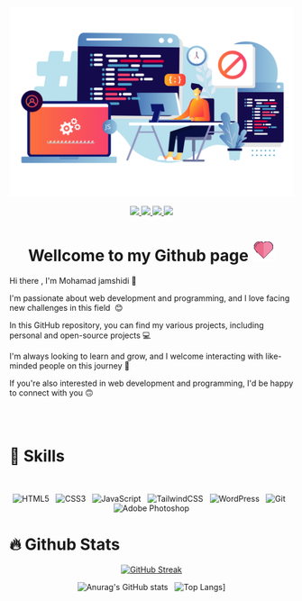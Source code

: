 ![hello](https://github.com/mohammadjamshidi8/mohammadjamshidi8/blob/main/image.svg)
<br>
<div align="center" id="badges">
  <a href="https://discordapp.com/users/1214019550434304030">
    <img src="https://img.shields.io/badge/Discord-5865F2?style=for-the-badge&logo=discord&logoColor=white"/>
  </a>
  <a href="https://www.instagram.com/mohamad.jamshidiii8?utm_source=qr&igsh=ZTM4ZDRiNzUwMw==">
    <img src="https://img.shields.io/badge/Instagram-E4405F?style=for-the-badge&logo=instagram&logoColor=white"/>
  </a>
  <a href="https://t.me/mohamadjamshidi8">
    <img src="https://img.shields.io/badge/Telegram-2CA5E0?style=for-the-badge&logo=telegram&logoColor=white" />
  </a>
  <a href="your-twitter-URL">
    <img src="https://img.shields.io/badge/Gmail-D14836?style=for-the-badge&logo=gmail&logoColor=white" />
  </a>
</div>

<h1 align="center">Wellcome to my Github page&nbsp;<img src="https://github.com/mohammadjamshidi8/mohammadjamshidi8/blob/main/wired-lineal-20-love-heart.gif" /></h1>


<p>Hi there , I'm Mohamad jamshidi 👋</p>
<p>I'm passionate about web development and programming, and I love facing new challenges in this field &nbsp;😊</p>
<p>In this GitHub repository, you can find my various projects, including personal and open-source projects&nbsp;💻</p>
<p>I'm always looking to learn and grow, and I welcome interacting with like-minded people on this journey&nbsp;🌱</p>
<p>If you're also interested in web development and programming, I'd be happy to connect with you&nbsp;🙃</p>
<br>
<br>
<h1>💪&nbsp;Skills</h1>
<br>
<div align="center">
  
  ![HTML5](https://img.shields.io/badge/html5-%23E34F26.svg?style=for-the-badge&logo=html5&logoColor=white)&nbsp;&nbsp;
  ![CSS3](https://img.shields.io/badge/css3-%231572B6.svg?style=for-the-badge&logo=css3&logoColor=white)&nbsp;&nbsp;
  ![JavaScript](https://img.shields.io/badge/javascript-%23323330.svg?style=for-the-badge&logo=javascript&logoColor=%23F7DF1E)&nbsp;&nbsp;
  ![TailwindCSS](https://img.shields.io/badge/tailwindcss-%2338B2AC.svg?style=for-the-badge&logo=tailwind-css&logoColor=white)&nbsp;&nbsp;
  ![WordPress](https://img.shields.io/badge/WordPress-%23117AC9.svg?style=for-the-badge&logo=WordPress&logoColor=white)&nbsp;&nbsp;
  ![Git](https://img.shields.io/badge/git-%23F05033.svg?style=for-the-badge&logo=git&logoColor=white)&nbsp;&nbsp;
  ![Adobe Photoshop](https://img.shields.io/badge/adobe%20photoshop-%2331A8FF.svg?style=for-the-badge&logo=adobe%20photoshop&logoColor=white)
</div>

<h1>🔥&nbsp;Github Stats</h1>

<div align="center">
  
[![GitHub Streak](https://streak-stats.demolab.com/?user=mohammadjamshidi8)](https://git.io/streak-stats)

</div>
<div align="center">
  
![Anurag's GitHub stats](https://github-readme-stats.vercel.app/api?username=mohammadjamshidi8&show_icons=true&theme=dark)&nbsp;&nbsp;
![Top Langs](https://github-readme-stats.vercel.app/api/top-langs/?username=mohammadjamshidi8&layout=donut)]
  
</div>


